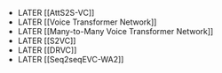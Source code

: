 - LATER [[AttS2S-VC]]
- LATER [[Voice Transformer Network]]
- LATER [[Many-to-Many Voice Transformer Network]]
- LATER [[S2VC]]
- LATER [[DRVC]]
- LATER [[Seq2seqEVC-WA2]]